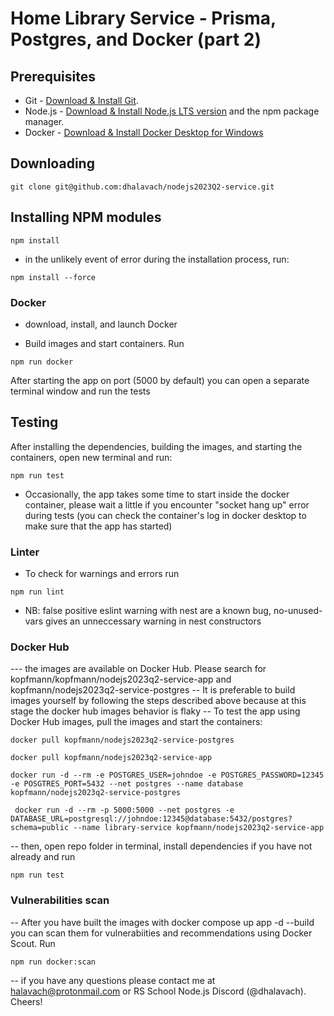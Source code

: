 # Home Library Service - Prisma, Postgres, and Docker (part 2)

## Prerequisites

- Git - [Download & Install Git](https://git-scm.com/downloads).
- Node.js - [Download & Install Node.js LTS version](https://nodejs.org/en/download/) and the npm package manager.
- Docker - [Download & Install Docker Desktop for Windows](https://docs.docker.com/desktop/install/windows-install/)

## Downloading

```
git clone git@github.com:dhalavach/nodejs2023Q2-service.git
```

## Installing NPM modules

```
npm install
```

- in the unlikely event of error during the installation process, run:

```
npm install --force
```

### Docker

- download, install, and launch Docker

- Build images and start containers. Run

```
npm run docker

```


After starting the app on port (5000 by default) you can open a separate terminal window and run the tests

## Testing

After installing the dependencies, building the images, and starting the containers, open new terminal and run:

```
npm run test
```

- Occasionally, the app takes some time to start inside the docker container, please wait a little if you encounter "socket hang up" error during tests (you can check the container's log in docker desktop to make sure that the app has started)

### Linter

- To check for warnings and errors run

```
npm run lint
```

- NB: false positive eslint warning with nest are a known bug, no-unused-vars gives an unneccessary warning in nest constructors


### Docker Hub

--- the images are available on Docker Hub. Please search for kopfmann/kopfmann/nodejs2023q2-service-app and kopfmann/nodejs2023q2-service-postgres
-- It is preferable to build images yourself by following the steps described above because at this stage the docker hub images behavior is flaky
-- To test the app using Docker Hub images, pull the images and start the containers:

```
docker pull kopfmann/nodejs2023q2-service-postgres
```
```
docker pull kopfmann/nodejs2023q2-service-app
```

```
docker run -d --rm -e POSTGRES_USER=johndoe -e POSTGRES_PASSWORD=12345 -e POSGTRES_PORT=5432 --net postgres --name database kopfmann/nodejs2023q2-service-postgres
```

```
 docker run -d --rm -p 5000:5000 --net postgres -e DATABASE_URL=postgresql://johndoe:12345@database:5432/postgres?schema=public --name library-service kopfmann/nodejs2023q2-service-app
```
-- then, open repo folder in terminal, install dependencies if you have not already and run
```
npm run test
```

### Vulnerabilities scan

-- After you have built the images with docker compose up app -d --build
you can scan them for vulnerabiities and recommendations using Docker Scout. Run

```
npm run docker:scan
```


-- if you have any questions please contact me at halavach@protonmail.com or RS School Node.js Discord (@dhalavach). Cheers!
